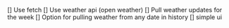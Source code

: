 [] Use fetch
[] Use weather api (open weather)
[] Pull weather updates for the week
[] Option for pulling weather from any date in history
[] simple ui
